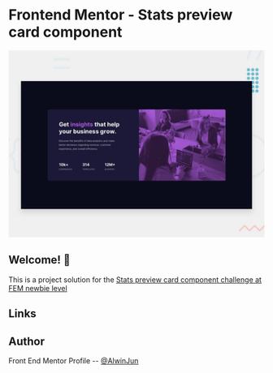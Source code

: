 # Frontend Mentor - Stats preview card component

![Design preview for the Stats preview card component coding challenge](./design/desktop-preview.jpg)

## Welcome! 👋

This is a project solution for the [Stats preview card component challenge at FEM newbie level](https://www.frontendmentor.io/challenges/stats-preview-card-component-8JqbgoU62)

## Links

<!-- Project design comparison -- [https://www.frontendmentor.io/challenges/stats-preview-card-component-8JqbgoU62](https://www.frontendmentor.io/challenges/stats-preview-card-component-8JqbgoU62) -->

## Author

Front End Mentor Profile -- [@AlwinJun](https://www.frontendmentor.io/profile/AlwinJun)

